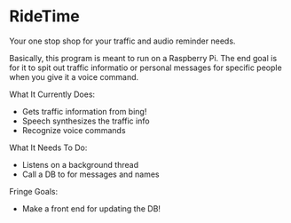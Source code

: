# RideTime

Your one stop shop for your traffic and audio reminder needs.

Basically, this program is meant to run on a Raspberry Pi. The end goal is for it to spit out traffic informatio or personal messages for specific people when you give it a voice command.

What It Currently Does:

- Gets traffic information from bing!
- Speech synthesizes the traffic info
- Recognize voice commands

What It Needs To Do:
- Listens on a background thread
- Call a DB to for messages and names

Fringe Goals:
- Make a front end for updating the DB!

